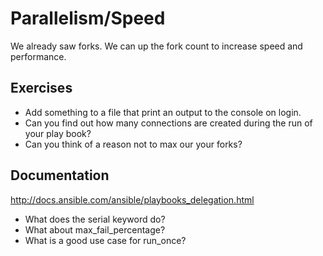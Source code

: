 Parallelism/Speed
===

We already saw forks. We can up the fork count to increase speed and performance. 


Exercises
---

* Add something to a file that print an output to the console on login. 
* Can you find out how many connections are created during the run of your play book?
* Can you think of a reason not to max our your forks?

Documentation
---

http://docs.ansible.com/ansible/playbooks_delegation.html

* What does the serial keyword do?
* What about max_fail_percentage?
* What is a good use case for run_once?

